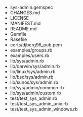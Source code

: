 * sys-admin.gemspec
* CHANGES.md
* LICENSE
* MANIFEST.md
* README.md
* Gemfile
* Rakefile
* certs/djberg96_pub.pem
* examples/groups.rb
* examples/users.rb
* lib/sys/admin.rb
* lib/darwin/sys/admin.rb
* lib/linux/sys/admin.rb
* lib/bsd/sys/admin.rb
* lib/sunos/sys/admin.rb
* lib/sys/admin/common.rb
* lib/sys/admin/custom.rb
* test/test_sys_admin.rb
* test/test_sys_admin_unix.rb
* test/test_sys_admin_windows.rb
